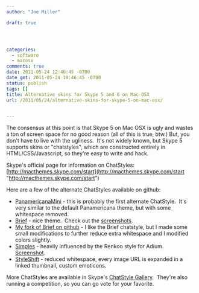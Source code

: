 ```yaml
---
author: "Joe Miller"

draft: true




categories:
  - software
  - macosx
comments: true
date: 2011-05-24 12:46:45 -0700
date_gmt: 2011-05-24 19:46:45 -0700
status: publish
tags: []
title: Alternative skins for Skype 5 and 6 on Mac OSX
url: /2011/05/24/alternative-skins-for-skype-5-on-mac-osx/


---
```


The consensus at this point is that Skype 5 on Mac OSX is ugly and wastes a ton of screen space for no good reason (all of this is true, btw.) But, you don't have to live with the ugliness.  It's not widely known, but Skype 5 supports skins or "chatstyles", which are constructed entirely in HTML/CSS/Javascript, so they're easy to write and hack.

<!--more-->

Skype's official page for information on ChatStyles:   [http://macthemes.skype.com/start](http://macthemes.skype.com/start "http://macthemes.skype.com/start")

Here are a few of the alternate ChatStyles available on github:

- [PanamericanaMini](http://pongsocket.com/experiments/skype5mini "PanamericanaMini Skype ChatStyle") - this is probably the first alternate ChatStyle.  It's very similar to the default Panamericana theme, but with some whitespace removed.
- [Brief](http://media.miekd.com/brief/ "Brief Skype ChatStyle") - nice theme.  Check out the [screenshots](http://media.miekd.com/brief/#preview "Brief Skype ChatStyle screenshots").
- [My fork of Brief on github](https://github.com/joemiller/Brief "joemiller Brief fork") - I like the Brief chatstyle, but I made some small modifications to further reduce extra whitespace and I modified colors slightly.
- [Simples](http://edds.github.com/Simples.SkypeChatStyle/ "Simples Skype ChatStyle") - heavily influenced by the Renkoo style for Adium.   [Screenshot](https://github.com/edds/Simples.SkypeChatStyle/blob/skype-v5/screenshot.png "Simples screenshot").
- [StyleShift](https://github.com/Simbul/Skype-StyleShift "StyleShift") - reduced whitespace, every image URL is expanded in a linked thumbnail, custom emoticons.

More ChatStyles are available in Skype's [ChatStyle Gallery](http://macthemes.skype.com/gallery "Skype ChatStyles Gallery").  They're also running a competition, so you can go vote for your favorite.
